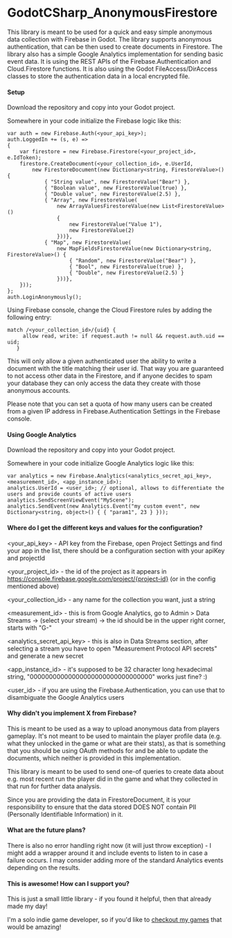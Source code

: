 # GodotCSharp\_AnonymousFirestore

This library is meant to be used for a quick and easy simple anonymous data collection with Firebase in Godot.
The library supports anonymous authentication, that can be then used to create documents in Firestore.
The library also has a simple Google Analytics implementation for sending basic event data.
It is using the REST APIs of the Firebase.Authentication and Cloud.Firestore functions.
It is also using the Godot FileAccess/DirAccess classes to store the authentication data in a local encrypted file.

#### Setup
Download the repository and copy into your Godot project.

Somewhere in your code initialize the Firebase logic like this:
```
var auth = new Firebase.Auth(<your_api_key>);
auth.LoggedIn += (s, e) =>
{
	var firestore = new Firebase.Firestore(<your_project_id>, e.IdToken);
	firestore.CreateDocument(<your_collection_id>, e.UserId,
		new FirestoreDocument(new Dictionary<string, FirestoreValue>() {
			{ "String value", new FirestoreValue("Bear") },
			{ "Boolean value", new FirestoreValue(true) },
			{ "Double value", new FirestoreValue(2.5) },
			{ "Array", new FirestoreValue(
				new ArrayValuesFirestoreValue(new List<FirestoreValue>()
				{
					new FirestoreValue("Value 1"),
					new FirestoreValue(2)
				}))},
			{ "Map", new FirestoreValue(
				new MapFieldsFirestoreValue(new Dictionary<string, FirestoreValue>() {
					{ "Random", new FirestoreValue("Bear") },
					{ "Bool", new FirestoreValue(true) },
					{ "Double", new FirestoreValue(2.5) }
				}))},
	}));
};
auth.LoginAnonymously();

```

Using Firebase console, change the Cloud Firestore rules by adding the following entry:
```
match /<your_collection_id>/{uid} {
     allow read, write: if request.auth != null && request.auth.uid == uid;
   }
```

This will only allow a given authenticated user the ability to write a document with the title matching their user id. That way you are guaranteed to not access other data in the Firestore, and if anyone decides to spam your database they can only access the data they create with those anonymous accounts.

Please note that you can set a quota of how many users can be created from a given IP address in Firebase.Authentication Settings in the Firebase console.

#### Using Google Analytics
Download the repository and copy into your Godot project.

Somewhere in your code initialize Google Analytics logic like this:
```
var analytics = new Firebase.Analytics(<analytics_secret_api_key>, <measurement_id>, <app_instance_id>);
analytics.UserId = <user_id>; // optional, allows to differentiate the users and provide counts of active users
analytics.SendScreenViewEvent("MyScene");
analytics.SendEvent(new Analytics.Event("my custom event", new Dictionary<string, object>() { { "param1", 23 } }));
```

#### Where do I get the different keys and values for the configuration?

<your_api_key> - API key from the Firebase, open Project Settings and find your app in the list, there should be a configuration section with your apiKey and projectId

<your_project_id> - the id of the project as it appears in https://console.firebase.google.com/project/{project-id} (or in the config mentioned above)

<your_collection_id> - any name for the collection you want, just a string

<measurement_id> - this is from Google Analytics, go to Admin > Data Streams -> (select your stream) -> the id should be in the upper right corner, starts with "G-"

<analytics_secret_api_key> - this is also in Data Streams section, after selecting a stream you have to open "Measurement Protocol API secrets" and generate a new secret

<app_instance_id> - it's supposed to be 32 character long hexadecimal string, "00000000000000000000000000000000" works just fine? :)

<user_id> - if you are using the Firebase.Authentication, you can use that to disambiguate the Google Analytics users



#### Why didn't you implement X from Firebase?

This is meant to be used as a way to upload anonymous data from players gameplay. It's not meant to be used to maintain the player profile data (e.g. what they unlocked in the game or what are their stats), as that is something that you should be using OAuth methods for and be able to update the documents, which neither is provided in this implementation.

This library is meant to be used to send one-of queries to create data about e.g. most recent run the player did in the game and what they collected in that run for further data analysis.

Since you are providing the data in FirestoreDocument, it is your responsibility to ensure that the data stored DOES NOT contain PII (Personally Identifiable Information) in it.

#### What are the future plans?

There is also no error handling right now (it will just throw exception) - I might add a wrapper around it and include events to listen to in case a failure occurs. I may consider adding more of the standard Analytics events depending on the results.

#### This is awesome! How can I support you?

This is just a small little library - if you found it helpful, then that already made my day!

I'm a solo indie game developer, so if you'd like to [checkout my games](https://store.steampowered.com/search/?developer=Rainier%20Interactive) that would be amazing!

